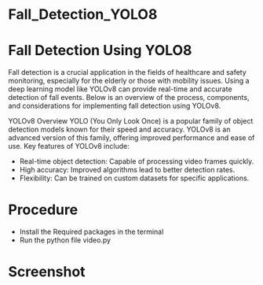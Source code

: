 # Fall_Detection_YOLO8

# Fall Detection Using YOLO8
Fall detection is a crucial application in the fields of healthcare and safety monitoring, especially for the elderly or those with mobility issues. Using a deep learning model like YOLOv8 can provide real-time and accurate detection of fall events. Below is an overview of the process, components, and considerations for implementing fall detection using YOLOv8.

YOLOv8 Overview
YOLO (You Only Look Once) is a popular family of object detection models known for their speed and accuracy. YOLOv8 is an advanced version of this family, offering improved performance and ease of use. Key features of YOLOv8 include:
* Real-time object detection: Capable of processing video frames quickly.
* High accuracy: Improved algorithms lead to better detection rates.
* Flexibility: Can be trained on custom datasets for specific applications.

# Procedure
* Install the Required packages in the terminal 
* Run the python file video.py

# Screenshot

 
